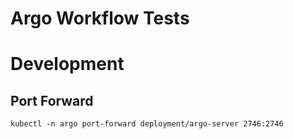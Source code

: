 # Argo Workflow Tests

# Development
## Port Forward
``` kubectl -n argo port-forward deployment/argo-server 2746:2746 ```